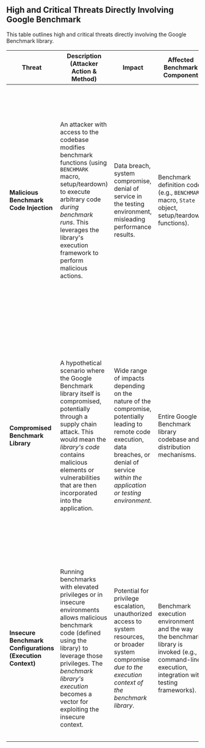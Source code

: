 
## High and Critical Threats Directly Involving Google Benchmark

This table outlines high and critical threats directly involving the Google Benchmark library.

| Threat | Description (Attacker Action & Method) | Impact | Affected Benchmark Component | Risk Severity | Mitigation Strategies |
|---|---|---|---|---|---|
| **Malicious Benchmark Code Injection** | An attacker with access to the codebase modifies benchmark functions (using `BENCHMARK` macro, setup/teardown) to execute arbitrary code *during benchmark runs*. This leverages the library's execution framework to perform malicious actions. | Data breach, system compromise, denial of service in the testing environment, misleading performance results. | Benchmark definition code (e.g., `BENCHMARK` macro, `State` object, setup/teardown functions). | **High** | Strict access control to the codebase and testing environment. Mandatory code reviews for benchmark definitions. Input validation for any parameters passed to benchmarks *within the benchmark code*. Use of isolated testing environments for running benchmarks. Consider static analysis tools to detect suspicious code patterns in benchmarks. |
| **Compromised Benchmark Library** | A hypothetical scenario where the Google Benchmark library itself is compromised, potentially through a supply chain attack. This would mean the *library's code* contains malicious elements or vulnerabilities that are then incorporated into the application. | Wide range of impacts depending on the nature of the compromise, potentially leading to remote code execution, data breaches, or denial of service *within the application or testing environment*. | Entire Google Benchmark library codebase and distribution mechanisms. | **Critical** | Regularly update the benchmark library to the latest stable version from trusted sources. Verify the integrity of the downloaded library (e.g., using checksums provided by the official repository). Consider using dependency scanning tools to detect known vulnerabilities in dependencies. Implement Software Composition Analysis (SCA). |
| **Insecure Benchmark Configurations (Execution Context)** | Running benchmarks with elevated privileges or in insecure environments allows malicious benchmark code (defined using the library) to leverage those privileges. The *benchmark library's execution* becomes a vector for exploiting the insecure context. | Potential for privilege escalation, unauthorized access to system resources, or broader system compromise *due to the execution context of the benchmark library*. | Benchmark execution environment and the way the benchmark library is invoked (e.g., command-line execution, integration with testing frameworks). | **High** | Follow security best practices for configuring the benchmark library and its execution environment. Adhere to the principle of least privilege for benchmark execution. Avoid running benchmarks with unnecessary elevated privileges. Isolate benchmark execution environments. |

